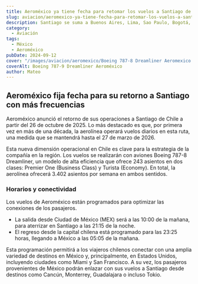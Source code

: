 ```yaml
---
title: Aeroméxico ya tiene fecha para retomar los vuelos a Santiago de Chile
slug: aviacion/aeromexico-ya-tiene-fecha-para-retomar-los-vuelos-a-santiago-de-chile
description: Santiago se suma a Buenos Aires, Lima, Sao Paulo, Bogotá, Cali, Medellín y Cartagena con vuelos directos desde México.
category:
  - Aviación
tags:
  - México
  - Aeroméxico
pubDate: 2024-09-12
cover: "/images/aviacion/aeromexico/Boeing 787-8 Dreamliner Aeromexico N961AM(CDG).jpg"
coverAlt: Boeing 787-9 Dreamliner Aeroméxico
author: Mateo
---
```


## Aeroméxico fija fecha para su retorno a Santiago con más frecuencias

Aeroméxico anunció el retorno de sus operaciones a Santiago de Chile a partir del 26 de octubre de 2025. Lo más destacado es que, por primera vez en más de una década, la aerolínea operará vuelos diarios en esta ruta, una medida que se mantendrá hasta el 27 de marzo de 2026.

Esta nueva dimensión operacional en Chile es clave para la estrategia de la compañía en la región. Los vuelos se realizarán con aviones Boeing 787-8 Dreamliner, un modelo de alta eficiencia que ofrece 243 asientos en dos clases: Premier One (Business Class) y Turista (Economy). En total, la aerolínea ofrecerá 3.402 asientos por semana en ambos sentidos.

### Horarios y conectividad

Los vuelos de Aeroméxico están programados para optimizar las conexiones de los pasajeros.

* La salida desde Ciudad de México (MEX) será a las 10:00 de la mañana, para aterrizar en Santiago a las 21:15 de la noche.
* El regreso desde la capital chilena está programado para las 23:25 horas, llegando a México a las 05:05 de la mañana.

Esta programación permitirá a los viajeros chilenos conectar con una amplia variedad de destinos en México y, principalmente, en Estados Unidos, incluyendo ciudades como Miami y San Francisco. A su vez, los pasajeros provenientes de México podrán enlazar con sus vuelos a Santiago desde destinos como Cancún, Monterrey, Guadalajara o incluso Tokio.
